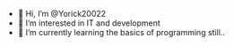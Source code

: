 - 👋 Hi, I’m @Yorick20022
- 👀 I’m interested in IT and development
- 🌱 I’m currently learning the basics of programming still..
